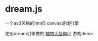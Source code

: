dream.js
=====

一个as3风格的html5 canvas游戏引擎

使用dream引擎做的 [植物大战僵尸](http://www.lynsun.com/demos/games/dream/zwdzjs/index.html) 游戏demo



